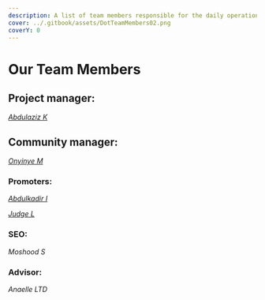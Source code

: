 ```yaml
---
description: A list of team members responsible for the daily operations of Dot.alert().
cover: ../.gitbook/assets/DotTeamMembers02.png
coverY: 0
---
```


# Our Team Members

## Project manager:

[_Abdulaziz K_](https://twitter.com/akdatti94)



## Community manager:

[_Onyinye M_](https://twitter.com/ynnx\_\_\_)



### Promoters:

[_Abdulkadir I_](https://twitter.com/Gambo00004)

[_Judge L_](https://twitter.com/Grizz375)



### SEO:

_Moshood S_



### Advisor:

_Anaelle LTD_


